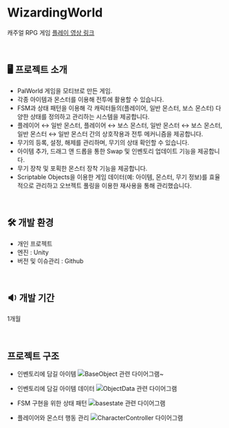 # WizardingWorld
캐주얼 RPG 게임 [플레이 영상 링크](https://youtu.be/yKgXapyh_Bs)



 
## 🖥 프로젝트 소개
- PalWorld 게임을 모티브로 만든 게임.
- 각종 아이템과 몬스터를 이용해 전투에 활용할 수 있습니다.
- FSM과 상태 패턴을 이용해 각 캐릭터들의(플레이어, 일반 몬스터, 보스 몬스터) 다양한 상태를 정의하고 관리하는 시스템을 제공합니다.
- 플레이어 ↔ 일반 몬스터, 플레이어 ↔ 보스 몬스터, 일반 몬스터 ↔ 보스 몬스터, 일반 몬스터 ↔ 일반 몬스터 간의 상호작용과 전투 메커니즘을 제공합니다.
- 무기의 등록, 설정, 해제를 관리하며, 무기의 상태 확인할 수 있습니다.
- 아이템 추가, 드래그 앤 드롭을 통한 Swap 및 인벤토리 업데이트 기능을 제공합니다.
- 무기 장착 및 포획한 몬스터 장착 기능을 제공합니다.
- Scriptable Objects을 이용한 게임 데이터(예: 아이템, 몬스터, 무기 정보)를 효율적으로 관리하고 오브젝트 풀링을 이용한 재사용을 통해 관리했습니다. 



 
## 🛠 개발 환경
- 개인 프로젝트 
- 엔진 : Unity
- 버전 및 이슈관리 : Github

 
## 🔉 개발 기간
1개월

 
## 프로젝트 구조 
- 인벤토리에 담길 아이템 
  ![BaseObject 관련 다이어그램~](https://github.com/seoeunkong/WizardingWorld/assets/87869785/fbd1ee4e-ab59-42d1-bf7e-9071ebcdee21)


- 인벤토리에 담길 아이템 데이터
  ![ObjectData 관련 다이어그램](https://github.com/seoeunkong/WizardingWorld/assets/87869785/be33e9fd-962f-4f0f-944d-eebcda9c8a53)


- FSM 구현을 위한 상태 패턴
  ![basestate 관련 다이어그램](https://github.com/seoeunkong/WizardingWorld/assets/87869785/ccc65e33-f63c-4bf0-bbb5-f3407c9400d0)


- 플레이어와 몬스터 행동 관리
  ![CharacterController 다이어그램](https://github.com/seoeunkong/WizardingWorld/assets/87869785/c480c57b-8d95-4ac4-8b93-016b328171a7)


